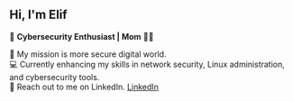 ##  Hi, I'm Elif

🔐 **Cybersecurity Enthusiast | Mom** 👶🏻   
  
🎯 My mission is more secure digital world.      
💻 Currently enhancing my skills in network security, Linux administration, and cybersecurity tools.    
🤝 Reach out to me on LinkedIn. [LinkedIn](www.linkedin.com/in/elifsokel)
